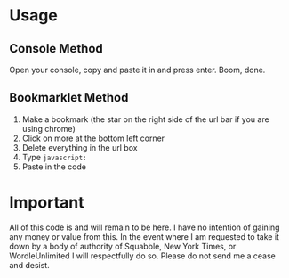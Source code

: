 # Usage

## Console Method

Open your console, copy and paste it in and press enter. Boom, done.

## Bookmarklet Method

1. Make a bookmark (the star on the right side of the url bar if you are using chrome)
2. Click on more at the bottom left corner
3. Delete everything in the url box
4. Type `javascript:`
5. Paste in the code

# Important

All of this code is and will remain to be here. I have no intention of gaining any money or value from this.
In the event where I am requested to take it down by a body of authority of Squabble, New York Times, or WordleUnlimited I will respectfully do so.
Please do not send me a cease and desist.
